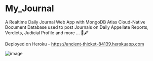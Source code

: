 # My_Journal
A Realtime Daily Journal Web App with MongoDB Atlas  Cloud-Native Document Database used to post Journals on Daily  Appellate Reports, Verdicts, Judicial Profile and more ... 📰🖋

Deployed on Heroku - https://ancient-thicket-84139.herokuapp.com

<Preview>

  ![image](https://user-images.githubusercontent.com/74758376/146640509-311826a0-087f-466c-83d2-6fb70a30831f.png)
